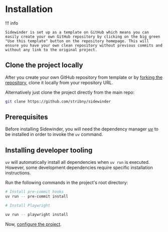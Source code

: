 # Installation

!!! info

    Sidewinder is set up as a template on GitHub which means you can easily create your own GitHub repository by clicking on the big green "Use this template" button on the repository homepage. This will ensure you have your own clean repository without previous commits and without any link to the original project.

## Clone the project locally

After you create your own GitHub repository from template or by [forking the repository](https://docs.github.com/en/get-started/quickstart/fork-a-repo), clone it locally from your repository URL.

Alternatively just clone the project directly from the main repo:

```bash
git clone https://github.com/stribny/sidewinder
```

## Prerequisites

Before installing Sidewinder, you will need the dependency manager [uv](https://docs.astral.sh/uv/) to be installed in order to invoke the `uv` command.

## Installing developer tooling

`uv` will automatically install all dependencies when `uv run` is executed. However, some development
dependencies require specific installation instructions.

Run the following commands in the project's root directory:

```bash
# Install pre-commit hooks
uv run -- pre-commit install

# Install Playwright

uv run -- playwright install
```

Now, [configure the project](configuration.md).
